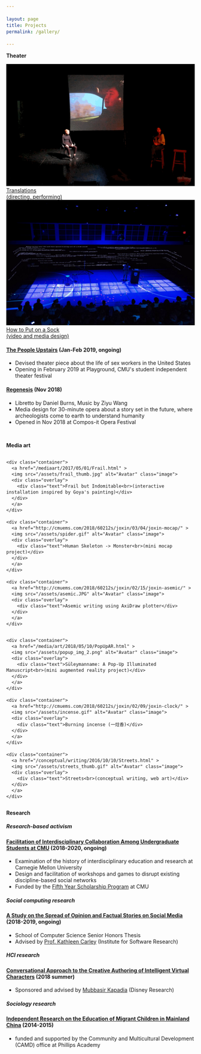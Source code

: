 ```yaml
---

layout: page
title: Projects
permalink: /gallery/

---
```


**Theater**

<div class="row"> 
	<div class="container">
	  <a href="/theater/2017/12/10/Translations.html" >
	  <img src="/assets/translations_1.gif" alt="Avatar" class="image">
	  <div class="overlay">
	    <div class="text">Translations<br>(directing, performing)</div>
	  </div>
	  </a>
	</div>
</div>

<div class="row">
    <div class="container">
      <a href="/theater/2017/11/05/Sock.html" >
      <img src="/assets/sock_thumb.jpeg" alt="Avatar" class="image">
      <div class="overlay">
        <div class="text"> How to Put on a Sock<br>(video and media design) </div>
      </div>
      </a>
    </div>
</div>

#### [The People Upstairs]() (Jan-Feb 2019, ongoing)
- Devised theater piece about the life of sex workers in the United States
- Opening in February 2019 at Playground, CMU's student independent theater festival

#### [Regenesis]() (Nov 2018)
- Libretto by Daniel Burns, Music by Ziyu Wang
- Media design for 30-minute opera about a story set in the future, where archeologists come to earth to understand humanity
- Opened in Nov 2018 at Compos-it Opera Festival


<br>

**Media art**

<div class="row"> 

  <div class="column">

    <div class="container">
      <a href="/mediaart/2017/05/01/Frail.html" >
      <img src="/assets/frail_thumb.jpg" alt="Avatar" class="image">
      <div class="overlay">
        <div class="text">Frail but Indomitable<br>(interactive installation inspired by Goya's painting)</div>
      </div>
      </a>
    </div>

    <div class="container">
      <a href="http://cmuems.com/2018/60212s/joxin/03/04/joxin-mocap/" >
      <img src="/assets/spider.gif" alt="Avatar" class="image">
      <div class="overlay">
        <div class="text">Human Skeleton -> Monster<br>(mini mocap project)</div>
      </div>
      </a>
    </div>

    <div class="container">
      <a href="http://cmuems.com/2018/60212s/joxin/02/15/joxin-asemic/" >
      <img src="/assets/asemic.JPG" alt="Avatar" class="image">
      <div class="overlay">
        <div class="text">Asemic writing using AxiDraw plotter</div>
      </div>
      </a>
    </div>


  </div>

  <div class="column">

    <div class="container">
      <a href="/media/art/2018/05/10/PopUpAR.html" >
      <img src="/assets/popup_img_2.png" alt="Avatar" class="image">
      <div class="overlay">
        <div class="text">Süleymanname: A Pop-Up Illuminated Manuscript<br>(mini augmented reality project)</div>
      </div>
      </a>
    </div>

    <div class="container">
      <a href="http://cmuems.com/2018/60212s/joxin/02/09/joxin-clock/" >
      <img src="/assets/incense.gif" alt="Avatar" class="image">
      <div class="overlay">
        <div class="text">Burning incense (一炷香)</div>
      </div>
      </a>
    </div>

    <div class="container">
      <a href="/conceptual/writing/2016/10/10/Streets.html" >
      <img src="/assets/streets_thumb.gif" alt="Avatar" class="image">
      <div class="overlay">
        <div class="text">Streets<br>(conceptual writing, web art)</div>
      </div>
      </a>
    </div>

  </div>
</div>

**Research**

##### Research-based activism
#### [Facilitation of Interdisciplinary Collaboration Among Undergraduate Students at CMU](https://github.com/joyceeexinyiwang/FYS) (2018-2020, ongoing)  
- Examination of the history of interdisciplinary education and research at Carnegie Mellon University
- Design and facilitation of workshops and games to disrupt existing discipline-based social networks
- Funded by the [Fifth Year Scholarship Program](https://www.cmu.edu/student-affairs/dean/fifth/index.html) at CMU

##### Social computing research  
#### [A Study on the Spread of Opinion and Factual Stories on Social Media](https://github.com/joyceeexinyiwang/SCSThesis) (2018-2019, ongoing)
- School of Computer Science Senior Honors Thesis
- Advised by [Prof. Kathleen Carley](http://www.casos.cs.cmu.edu/bios/carley/carley.html) (Institute for Software Research)

##### HCI research
#### [Conversational Approach to the Creative Authoring of Intelligent Virtual Characters]() (2018 summer)
- Sponsored and advised by [Mubbasir Kapadia](https://www.cs.rutgers.edu/~mk1353/) (Disney Research)

##### Sociology research
#### [Independent Research on the Education of Migrant Children in Mainland China](/research/2015/01/20/CAMD.html) (2014-2015)
- funded and supported by the Community and Multicultural Development (CAMD) office at Phillips Academy

<br>